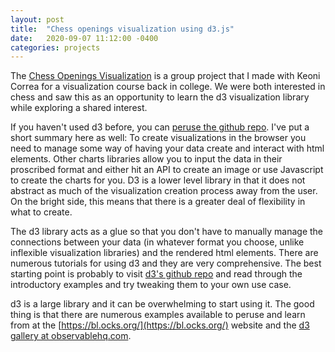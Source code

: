 ```yaml
---
layout: post
title:  "Chess openings visualization using d3.js"
date:   2020-09-07 11:12:00 -0400
categories: projects
---
```


The [Chess Openings Visualization](https://mishalbishal.github.io/cs171-project2/)
is a group project that I made with Keoni Correa for a visualization course back in college. We were both interested in chess and saw this as an opportunity to learn the d3 visualization library while exploring a shared interest.

If you haven't used d3 before, you can [peruse the github repo](https://d3js.org). I've put a short summary here as well: To create visualizations in the browser you need to manage some way of having your data create and interact with html elements. Other charts libraries allow you to input the data in their proscribed format and either hit an API to create an image or use Javascript to create the charts for you. D3 is a lower level library in that it does not abstract as much of the visualization creation process away from the user. On the bright side, this means that there is a greater deal of flexibility in what to create.

The d3 library acts as a glue so that you don't have to manually manage the connections between your data (in whatever format you choose, unlike inflexible visualization libraries) and the rendered html elements. There are numerous tutorials for using d3 and they are very comprehensive. The best starting point is probably to visit [d3's github repo](https://d3js.org/) and read through the introductory examples and try tweaking them to your own use case.

d3 is a large library and it can be overwhelming to start using it. The good thing is that there are numerous examples available to peruse and learn from at the [https://bl.ocks.org/](https://bl.ocks.org/) website and the [d3 gallery at observablehq.com](https://observablehq.com/@d3/gallery).